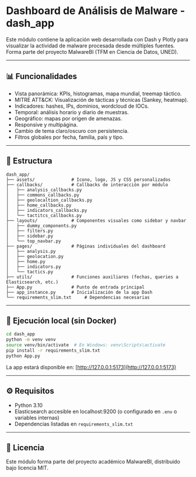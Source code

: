 # Dashboard de Análisis de Malware - dash_app

Este módulo contiene la aplicación web desarrollada con Dash y Plotly para visualizar la actividad de malware procesada desde múltiples fuentes. Forma parte del proyecto MalwareBI (TFM en Ciencia de Datos, UNED).

---

## 📊 Funcionalidades

- Vista panorámica: KPIs, histogramas, mapa mundial, treemap táctico.
- MITRE ATT&CK: Visualización de tácticas y técnicas (Sankey, heatmap).
- Indicadores: hashes, IPs, dominios, wordcloud de IOCs.
- Temporal: análisis horario y diario de muestras.
- Geográfico: mapas por origen de amenazas.
- Responsive y multipágina.
- Cambio de tema claro/oscuro con persistencia.
- Filtros globales por fecha, familia, país y tipo.

---

## 📁 Estructura

```plaintext
dash_app/
├── assets/              # Icono, logo, JS y CSS personalizados
├── callbacks/           # Callbacks de interacción por módulo
│   ├── analysis_callbacks.py
│   ├── commons_callbacks.py
│   ├── geolocaltion_callbacks.py
│   ├── home_callbacks.py
│   ├── indicators_callbacks.py
│   └── tactitcs_callbacks.py
├── layouts/             # Componentes visuales como sidebar y navbar
│   ├── dummy_components.py
│   ├── filters.py
│   ├── sidebar.py
│   └── top_navbar.py
├── pages/               # Páginas individuales del dashboard
│   ├── analysis.py
│   ├── geolocation.py
│   ├── home.py
│   ├── indicators.py
│   └── tactics.py
├── utils/               # Funciones auxiliares (fechas, queries a Elasticsearch, etc.)
├── App.py               # Punto de entrada principal
├── app_instance.py      # Inicialización de la app Dash
└── requirements_slim.txt     # Dependencias necesarias
```

---

## 🚀 Ejecución local (sin Docker)

```bash
cd dash_app
python -m venv venv
source venv/bin/activate  # En Windows: venv\Scripts\activate
pip install -r requirements_slim.txt
python App.py
```

La app estará disponible en: [http://127.0.0.1:5173](http://127.0.0.1:5173)

---

## ⚙️ Requisitos

- Python 3.10
- Elasticsearch accesible en localhost:9200 (o configurado en `.env` o variables internas)
- Dependencias listadas en `requirements_slim.txt`

---

## 📄 Licencia

Este módulo forma parte del proyecto académico MalwareBI, distribuido bajo licencia MIT.
